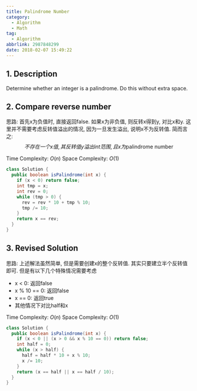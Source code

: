 ```yaml
---
title: Palindrome Number
category:
  - Algorithm
  - Math
tag:
  - Algorithm
abbrlink: 2987848299
date: 2018-02-07 15:49:22
---
```


## 1. Description
Determine whether an integer is a palindrome. Do this without extra space.

## 2. Compare reverse number
思路: 首先x为负值时, 直接返回false. 如果x为非负值, 则反转x得到y, 对比x和y. 这里并不需要考虑反转值溢出的情况, 因为一旦发生溢出, 说明x不为反转值. 简而言之:
$$ 不存在一个x值, 其反转值y溢出int范围, 且x为\text{palindrome number} $$

Time Complexity: $O(n)$
Space Complexity: $O(1)$

```java
class Solution {
  public boolean isPalindrome(int x) {
    if (x < 0) return false;
    int tmp = x;
    int rev = 0;
    while (tmp > 0) {
      rev = rev * 10 + tmp % 10;
      tmp /= 10;
    }
    return x == rev;
  }
}
```



## 3. Revised Solution
思路: 上述解法虽然简单, 但是需要创建x的整个反转值. 其实只要建立半个反转值即可. 但是有以下几个特殊情况需要考虑
* x < 0: 返回false
* x % 10 == 0: 返回false
* x == 0: 返回true
* 其他情况下对比half和x

Time Complexity: $O(n)$
Space Complexity: $O(1)$

```java
class Solution {
  public boolean isPalindrome(int x) {
    if (x < 0 || (x > 0 && x % 10 == 0)) return false;
    int half = 0;
    while (x > half) {
      half = half * 10 + x % 10;
      x /= 10;
    }
    return (x == half || x == half / 10);
  }
}
```
